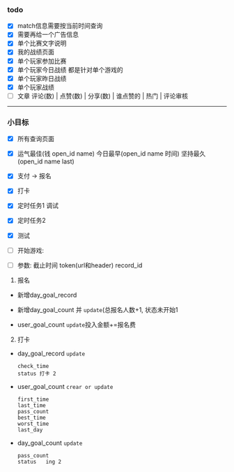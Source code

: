 ### todo

- [x] match信息需要按当前时间查询
- [x] 需要再给一个广告信息
- [x] 单个比赛文字说明
- [x] 我的战绩页面
- [x] 单个玩家参加比赛   
- [x] 单个玩家今日战绩      都是针对单个游戏的
- [x] 单个玩家昨日战绩
- [x] 单个玩家战绩
- [ ] 文章 评论(数) | 点赞(数) | 分享(数)  | 谁点赞的 | 热门 | 评论审核 

---

### 小目标

- [x] 所有查询页面

- [x] 运气最佳(钱 open_id  name)    今日最早(open_id name 时间)     坚持最久(open_id name last)

- [x] 支付 ->  报名 

- [x] 打卡

- [x] 定时任务1 调试  

- [x] 定时任务2

- [x] 测试

- [ ] 开始游戏: 

- [ ] 参数: 截止时间  token(url和header)  record_id     

1. 报名

- 新增day_goal_record

- 新增day_goal_count 并 `update`(总报名人数+1,  状态未开始1

- user_goal_count  `update`投入金额+=报名费

2. 打卡

- day_goal_record `update` 

  ```
  check_time 
  status 打卡 2
  ```

- user_goal_count `crear or update`

  ```
  first_time
  last_time
  pass_count
  best_time
  worst_time
  last_day
  ```

- day_goal_count `update`

  ```
  pass_count
  status   ing 2
  ```
